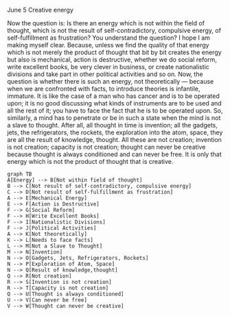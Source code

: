 June 5
Creative energy

Now the question is: Is there an energy which is not within the field of thought, which is not the result of self-contradictory, compulsive energy, of self-fulfillment as frustration? You understand the question? I hope I am making myself clear. Because, unless we find the quality of that energy which is not merely the product of thought that bit by bit creates the energy but also is mechanical, action is destructive, whether we do social reform, write excellent books, be very clever in business, or create nationalistic divisions and take part in other political activities and so on. Now, the question is whether there is such an energy, not theoretically — because when we are confronted with facts, to introduce theories is infantile, immature. It is like the case of a man who has cancer and is to be operated upon; it is no good discussing what kinds of instruments are to be used and all the rest of it; you have to face the fact that he is to be operated upon. So, similarly, a mind has to penetrate or be in such a state when the mind is not a slave to thought. After all, all thought in time is invention; all the gadgets, jets, the refrigerators, the rockets, the exploration into the atom, space, they are all the result of knowledge, thought. All these are not creation; invention is not creation; capacity is not creation; thought can never be creative because thought is always conditioned and can never be free. It is only that energy which is not the product of thought that is creative.

```mermaid
graph TB
A[Energy] --> B[Not within field of thought]
B --> C[Not result of self-contradictory, compulsive energy]
C --> D[Not result of self-fulfillment as frustration]
A --> E[Mechanical Energy]
E --> F[Action is Destructive]
F --> G[Social Reform]
F --> H[Write Excellent Books]
F --> I[Nationalistic Divisions]
F --> J[Political Activities]
A --> K[Not theoretically]
K --> L[Needs to face facts]
L --> M[Not a Slave to Thought]
M --> N[Invention]
N --> O[Gadgets, Jets, Refrigerators, Rockets]
N --> P[Exploration of Atom, Space]
N --> Q[Result of knowledge,thought]
Q --> R[Not creation]
R --> S[Invention is not creation]
R --> T[Capacity is not creation]
Q --> U[Thought is always conditioned]
U --> V[Can never be free]
V --> W[Thought can never be creative]
```